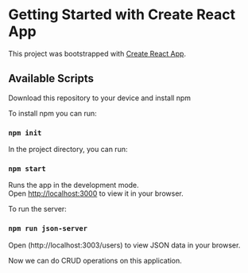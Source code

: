 # Getting Started with Create React App

This project was bootstrapped with [Create React App](https://github.com/facebook/create-react-app).

## Available Scripts

Download this repository to your device and install npm

To install npm you can run:
### `npm init`

In the project directory, you can run:

### `npm start`

Runs the app in the development mode.\
Open [http://localhost:3000](http://localhost:3000) to view it in your browser.

To run the server:

### `npm run json-server`
Open (http://localhost:3003/users) to view JSON data in your browser.

Now we can do CRUD operations on this application.
